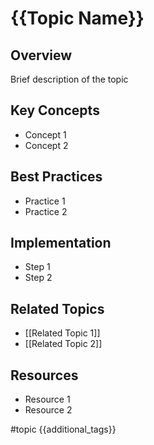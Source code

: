 # {{Topic Name}}

## Overview
Brief description of the topic

## Key Concepts
- Concept 1
- Concept 2

## Best Practices
- Practice 1
- Practice 2

## Implementation
- Step 1
- Step 2

## Related Topics
- [[Related Topic 1]]
- [[Related Topic 2]]

## Resources
- Resource 1
- Resource 2

#topic {{additional_tags}}